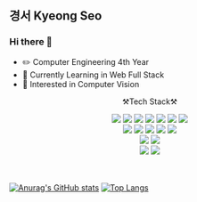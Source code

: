 <h2>경서 Kyeong Seo</h2>


<h3>Hi there 👋</h3>

- ✏️ Computer Engineering 4th Year
- 🌱 Currently Learning in Web Full Stack
- 👀 Interested in Computer Vision

<p align=center>
⚒️Tech Stack⚒️
</p>

<div align=center>

<img src="https://img.shields.io/badge/C-A8B9CC?style=flat&logo=C&logoColor=white" />
<img src="https://img.shields.io/badge/Java-007396?style=flat&logo=Java&logoColor=white"/>
<img src="https://img.shields.io/badge/c++-00599C?style=flat&logo=c%2B%2B&logoColor=white">
<img src="https://img.shields.io/badge/Python-3776AB?style=flat&amp;logo=Python&amp;logoColor=white">
<img src="https://img.shields.io/badge/HTML5-E34F26?style=flat&amp;logo=HTML5&amp;logoColor=white">
<img src="https://img.shields.io/badge/CSS3-1572B6?style=flat&amp;logo=CSS3&amp;logoColor=white">
<img src="https://img.shields.io/badge/JavaScript-F7DF1E?style=flat&logo=JavaScript&logoColor=white"/>

<br>
<img src="https://img.shields.io/badge/Docker-2496ED?style=flat&logo=Docker&logoColor=white"/>
<img src="https://img.shields.io/badge/React-61DAFB?style=flat&logo=React&logoColor=white"/>
<img src="https://img.shields.io/badge/node.js-339933?style=flat&logo=Node.js&logoColor=white">
<img src="https://img.shields.io/badge/express-000000?style=flat&logo=express&logoColor=white">
<img src="https://img.shields.io/badge/linux-FCC624?style=flate&logo=linux&logoColor=black"> 
<br>

<img src="https://img.shields.io/badge/Mysql-4479A1?style=flat&logo=Mysql&logoColor=white" />
<img src="https://img.shields.io/badge/MongoDB-47A248?style=flat&logo=MongoDB&logoColor=white" />
<br>

<img src="https://img.shields.io/badge/github-181717?style=flat&logo=github&logoColor=white">
<img src="https://img.shields.io/badge/OpenCV-5C3EE8?style=flat&logo=OpenCV&logoColor=white">
<br> <br> <br>
</div>


[![Anurag's GitHub stats](https://github-readme-stats.vercel.app/api?username=devkys&hide=stars&show_icons=true&theme=tokyonight&card_width=400)](https://github.com/anuraghazra/github-readme-stats)   [![Top Langs](https://github-readme-stats.vercel.app/api/top-langs/?username=devkys&layout=compact)](https://github.com/devkys)
